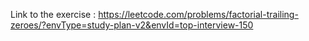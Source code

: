 Link to the exercise : https://leetcode.com/problems/factorial-trailing-zeroes/?envType=study-plan-v2&envId=top-interview-150